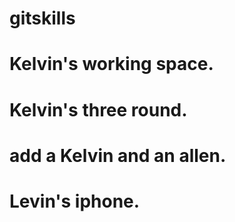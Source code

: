 # gitskills
# Kelvin's working space.
# Kelvin's three round.
# add a Kelvin and an allen.
# Levin's iphone.
